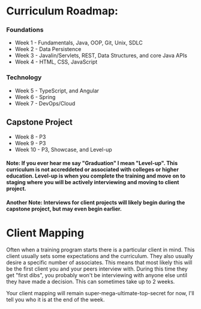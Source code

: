 # Curriculum Roadmap:

### Foundations
 - Week 1 - Fundamentals, Java, OOP, Git, Unix, SDLC
 - Week 2 - Data Persistence 
 - Week 3 - Javalin/Servlets, REST, Data Structures, and core Java APIs
 - Week 4 - HTML, CSS, JavaScript

### Technology
 - Week 5 - TypeScript, and Angular
 - Week 6 - Spring
 - Week 7 - DevOps/Cloud

## Capstone Project
 - Week 8 - P3
 - Week 9 - P3
 - Week 10 - P3, Showcase, and Level-up

#### Note: If you ever hear me say "Graduation" I mean "Level-up". This curriculum is not accreddeted or associated with colleges or higher education. Level-up is when you complete the training and move on to staging where you will be actively interviewing and moving to client project.

#### Another Note: Interviews for client projects will likely begin during the capstone project, but may even begin earlier.

# Client Mapping
Often when a training program starts there is a particular client in mind. This client usually sets some expectations and the curriculum. They also usually desire a specific number of associates. This means that most likely this will be the first client you and your peers interview with. During this time they get "first dibs", you probably won't be interviewing with anyone else until they have made a decision. This can sometimes take up to 2 weeks.
  
Your client mapping will remain super-mega-ultimate-top-secret for now, I'll tell you who it is at the end of the week. 
